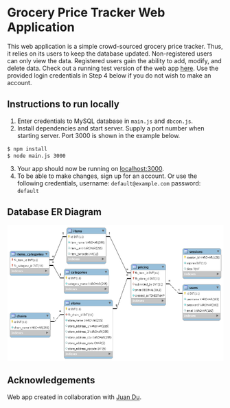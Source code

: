 # Grocery Price Tracker Web Application

This web application is a simple crowd-sourced grocery price tracker. Thus, it relies on its users to keep the database updated. Non-registered users can only view the data. Registered users gain the ability to add, modify, and delete data. Check out a running test version of the web app [here](https://dlgrocery-price-tracker.herokuapp.com). Use the provided login credentials in Step 4 below if you do not wish to make an account.

## Instructions to run locally
1. Enter credentials to MySQL database in `main.js` and `dbcon.js`.
2. Install dependencies and start server. Supply a port number when starting server. Port 3000 is shown in the example below.
```
$ npm install
$ node main.js 3000
```
3. Your app should now be running on [localhost:3000](http://localhost:3000/).
4. To be able to make changes, sign up for an account. Or use the following credentials,
    username: `default@example.com`
    password: `default`

## Database ER Diagram
![](/db/db_er_diagram.png)

## Acknowledgements
Web app created in collaboration with [Juan Du](https://github.com/Juan313).